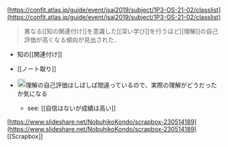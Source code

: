 
[https://confit.atlas.jp/guide/event/jsai2019/subject/1P3-OS-21-02/classlist](https://confit.atlas.jp/guide/event/jsai2019/subject/1P3-OS-21-02/classlist)
> 異なる[[知の関連付け]]を意識した[[深い学び]]を行うほど[[理解]]の自己評価が高くなる傾向が見出された．

- 知の[[関連付け]]
- [[ノート取り]]

- <img src='https://scrapbox.io/api/pages/nishio/nishio/icon' alt='nishio.icon' height="19.5"/>理解の自己評価はしばしば間違っているので、実際の理解がどうだったか気になる
    - see: [[自信はないが成績は高い]]

[https://www.slideshare.net/NobuhikoKondo/scrapbox-230514189](https://www.slideshare.net/NobuhikoKondo/scrapbox-230514189)
[[Scrapbox]]
